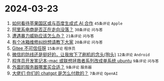 # 2024-03-23

1. [如何看待苹果国区或与百度生成式 AI 合作](https://www.v2ex.com/t/1026254) `45条评论` `Apple`
1. [阿里系电商是否正在走向没落？](https://www.v2ex.com/t/1026269) `30条评论` `问与答`
1. [遭遇暴力威胁应该怎么办？](https://www.v2ex.com/t/1026280) `21条评论` `问与答`
1. [有个冰箱维修纠纷想请教下大家](https://www.v2ex.com/t/1026260) `20条评论` `问与答`
1. [Gitee 不可信任呀](https://www.v2ex.com/t/1026261) `15条评论` `程序员`
1. [微信的防线还是挺好的，让我放下了刷机的念头(狗头)](https://www.v2ex.com/t/1026262) `12条评论` `Android`
1. [程序员开发笔记本-mac 或联想拯救者系列改成单系统 ubuntu](https://www.v2ex.com/t/1026279) `9条评论` `问与答`
1. [外面的服务器哪里买合适？](https://www.v2ex.com/t/1026272) `9条评论` `服务器`
1. [大佬们 你们的 chatgpt 是怎么付款的？](https://www.v2ex.com/t/1026278) `7条评论` `OpenAI`
